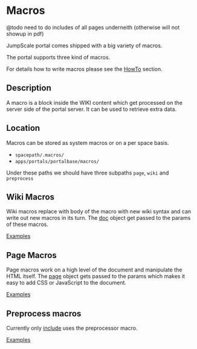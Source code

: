 # Macros

@todo need to do includes of all pages underneith (otherwise will not showup in pdf)

JumpScale portal comes shipped with a big variety of macros.

The portal supports three kind of macros.

For details how to write macros please see the [HowTo](Howto.md) section.

## Description

A macro is a block inside the WIKI content which get processed on the server side of the portal server. It can be used to retrieve extra data.

## Location

Macros can be stored as system macros or on a per space basis.

* `spacepath/.macros/`
* `apps/portals/portalbase/macros/`

Under these paths we should have three subpaths `page`, `wiki` and `preprocess`

## Wiki Macros

Wiki macros replace with body of the macro with new wiki syntax and can write out new macros in its turn.
The [doc](https://github.com/Jumpscale/jumpscale_portal/blob/master/lib/portal/docpreprocessor/Doc.py) object get passed to the params of these macros.

[Examples](https://github.com/Jumpscale/jumpscale_portal/tree/master/apps/portalbase/macros/wiki)

## Page Macros

Page macros work on a high level of the document and manipulate the HTML itself. The [page](https://github.com/Jumpscale/jumpscale_portal/blob/master/lib/portal/docgenerator/PageHTML.py) object gets passed to the params which makes it easy to add CSS or JavaScript to the document.

[Examples](https://github.com/Jumpscale/jumpscale_portal/tree/master/apps/portalbase/macros/page)

## Preprocess macros

Currently only [include](https://github.com/Jumpscale/jumpscale_portal/tree/master/apps/portalbase/macros/preprocess/include) uses the preprocessor macro.

[Examples](https://github.com/Jumpscale/jumpscale_portal/tree/master/apps/portalbase/macros/preprocess)
